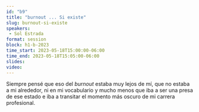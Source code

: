 ```yaml
---
id: "b9"
title: "burnout ... Si existe"
slug: burnout-si-existe
speakers:
 - Sol Estrada
format: session
block: h1-b-2023
time_start: 2023-05-18T15:00:00-06:00
time_end: 2023-05-18T15:05:00-06:00
slides: 
video: 
---
```


Siempre pensé que eso del *burnout* estaba muy lejos de mí, que no estaba a mi alrededor, ni en mi vocabulario y mucho menos que iba a ser una presa de ese estado e iba a transitar el momento más oscuro de mi carrera profesional.